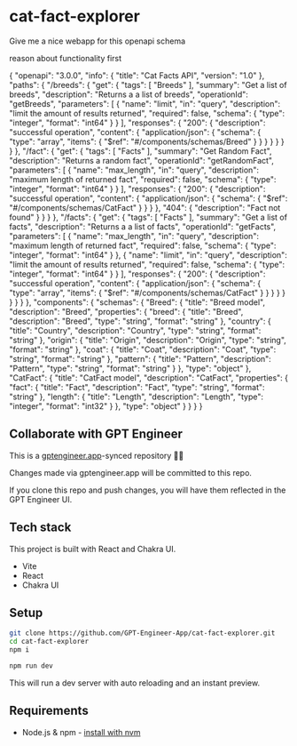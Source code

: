 # cat-fact-explorer

Give me a nice webapp for this openapi schema

reason about functionality first

{
    "openapi": "3.0.0",
    "info": {
        "title": "Cat Facts API",
        "version": "1.0"
    },
    "paths": {
        "/breeds": {
            "get": {
                "tags": [
                    "Breeds"
                ],
                "summary": "Get a list of breeds",
                "description": "Returns a a list of breeds",
                "operationId": "getBreeds",
                "parameters": [
                    {
                        "name": "limit",
                        "in": "query",
                        "description": "limit the amount of results returned",
                        "required": false,
                        "schema": {
                            "type": "integer",
                            "format": "int64"
                        }
                    }
                ],
                "responses": {
                    "200": {
                        "description": "successful operation",
                        "content": {
                            "application/json": {
                                "schema": {
                                    "type": "array",
                                    "items": {
                                        "$ref": "#/components/schemas/Breed"
                                    }
                                }
                            }
                        }
                    }
                }
            }
        },
        "/fact": {
            "get": {
                "tags": [
                    "Facts"
                ],
                "summary": "Get Random Fact",
                "description": "Returns a random fact",
                "operationId": "getRandomFact",
                "parameters": [
                    {
                        "name": "max_length",
                        "in": "query",
                        "description": "maximum length of returned fact",
                        "required": false,
                        "schema": {
                            "type": "integer",
                            "format": "int64"
                        }
                    }
                ],
                "responses": {
                    "200": {
                        "description": "successful operation",
                        "content": {
                            "application/json": {
                                "schema": {
                                    "$ref": "#/components/schemas/CatFact"
                                }
                            }
                        }
                    },
                    "404": {
                        "description": "Fact not found"
                    }
                }
            }
        },
        "/facts": {
            "get": {
                "tags": [
                    "Facts"
                ],
                "summary": "Get a list of facts",
                "description": "Returns a a list of facts",
                "operationId": "getFacts",
                "parameters": [
                    {
                        "name": "max_length",
                        "in": "query",
                        "description": "maximum length of returned fact",
                        "required": false,
                        "schema": {
                            "type": "integer",
                            "format": "int64"
                        }
                    },
                    {
                        "name": "limit",
                        "in": "query",
                        "description": "limit the amount of results returned",
                        "required": false,
                        "schema": {
                            "type": "integer",
                            "format": "int64"
                        }
                    }
                ],
                "responses": {
                    "200": {
                        "description": "successful operation",
                        "content": {
                            "application/json": {
                                "schema": {
                                    "type": "array",
                                    "items": {
                                        "$ref": "#/components/schemas/CatFact"
                                    }
                                }
                            }
                        }
                    }
                }
            }
        }
    },
    "components": {
        "schemas": {
            "Breed": {
                "title": "Breed model",
                "description": "Breed",
                "properties": {
                    "breed": {
                        "title": "Breed",
                        "description": "Breed",
                        "type": "string",
                        "format": "string"
                    },
                    "country": {
                        "title": "Country",
                        "description": "Country",
                        "type": "string",
                        "format": "string"
                    },
                    "origin": {
                        "title": "Origin",
                        "description": "Origin",
                        "type": "string",
                        "format": "string"
                    },
                    "coat": {
                        "title": "Coat",
                        "description": "Coat",
                        "type": "string",
                        "format": "string"
                    },
                    "pattern": {
                        "title": "Pattern",
                        "description": "Pattern",
                        "type": "string",
                        "format": "string"
                    }
                },
                "type": "object"
            },
            "CatFact": {
                "title": "CatFact model",
                "description": "CatFact",
                "properties": {
                    "fact": {
                        "title": "Fact",
                        "description": "Fact",
                        "type": "string",
                        "format": "string"
                    },
                    "length": {
                        "title": "Length",
                        "description": "Length",
                        "type": "integer",
                        "format": "int32"
                    }
                },
                "type": "object"
            }
        }
    }
}

## Collaborate with GPT Engineer

This is a [gptengineer.app](https://gptengineer.app)-synced repository 🌟🤖

Changes made via gptengineer.app will be committed to this repo.

If you clone this repo and push changes, you will have them reflected in the GPT Engineer UI.

## Tech stack

This project is built with React and Chakra UI.

- Vite
- React
- Chakra UI

## Setup

```sh
git clone https://github.com/GPT-Engineer-App/cat-fact-explorer.git
cd cat-fact-explorer
npm i
```

```sh
npm run dev
```

This will run a dev server with auto reloading and an instant preview.

## Requirements

- Node.js & npm - [install with nvm](https://github.com/nvm-sh/nvm#installing-and-updating)
